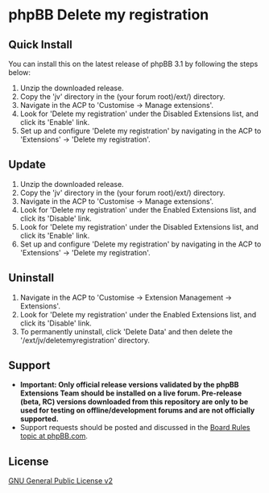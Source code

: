 # phpBB Delete my registration

## Quick Install
You can install this on the latest release of phpBB 3.1 by following the steps below:

1. Unzip the downloaded release.
2. Copy the 'jv' directory in the  (your forum root)/ext/) directory.
3. Navigate in the ACP to 'Customise -> Manage extensions'.
4. Look for 'Delete my registration' under the Disabled Extensions list, and click its 'Enable' link.
5. Set up and configure 'Delete my registration' by navigating in the ACP to 'Extensions' -> 'Delete my registration'.

## Update

1. Unzip the downloaded release.
2. Copy the 'jv' directory in the  (your forum root)/ext/) directory.
3. Navigate in the ACP to 'Customise -> Manage extensions'.
4. Look for 'Delete my registration' under the Enabled Extensions list, and click its 'Disable' link.
4. Look for 'Delete my registration' under the Disabled Extensions list, and click its 'Enable' link.
5. Set up and configure 'Delete my registration' by navigating in the ACP to 'Extensions' -> 'Delete my registration'.

## Uninstall

1. Navigate in the ACP to 'Customise -> Extension Management -> Extensions'.
2. Look for 'Delete my registration' under the Enabled Extensions list, and click its 'Disable' link.
3. To permanently uninstall, click 'Delete Data' and then delete the '/ext/jv/deletemyregistration' directory.

## Support

* **Important: Only official release versions validated by the phpBB Extensions Team should be installed on a live forum. Pre-release (beta, RC) versions downloaded from this repository are only to be used for testing on offline/development forums and are not officially supported.**
* Support requests should be posted and discussed in the [Board Rules topic at phpBB.com](https://www.phpbb.com/customise/db/extension/delete_my_registration/support).

## License
[GNU General Public License v2](http://opensource.org/licenses/GPL-2.0)
